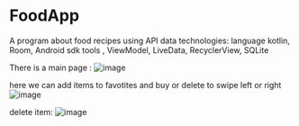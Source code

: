 # FoodApp
A program about food recipes using API data
technologies: 
language kotlin,
Room,
Android sdk tools , 
ViewModel,
LiveData,
RecyclerView,
SQLite


There is a main page : 
![image](https://user-images.githubusercontent.com/98867398/222720950-36d68aa8-5e0b-4c52-adc1-f380f07d2e1b.png)


here we can add items to favotites and buy or delete to swipe left or right
![image](https://user-images.githubusercontent.com/98867398/222721215-8dc8e4ec-faf3-471d-8344-25dfdc45d7f8.png)


delete item: 
![image](https://user-images.githubusercontent.com/98867398/222721270-957fc07a-ba75-4363-acf6-6f1194eaa432.png)


